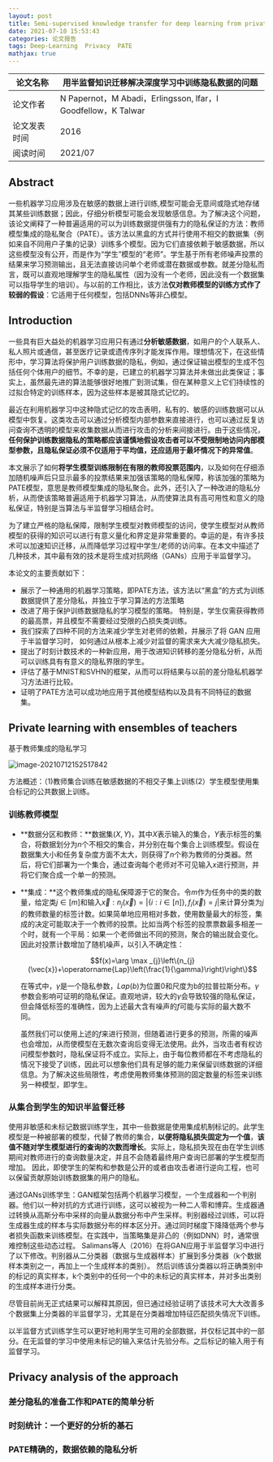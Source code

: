 ```yaml
---
layout: post
title: Semi-supervised knowledge transfer for deep learning from private training data
date: 2021-07-10 15:53:43
categories: 论文报告
tags: Deep-Learning  Privacy  PATE
mathjax: true
---
```

| 论文名称     | 用半监督知识迁移解决深度学习中训练隐私数据的问题             |
| ------------ | ------------------------------------------------------------ |
| 论文作者     | N Papernot，M Abadi，Erlingsson, lfar，I Goodfellow，K Talwar |
| 论文发表时间 | 2016                                                         |
| 阅读时间     | 2021/07                                                      |

## Abstract

一些机器学习应用涉及在敏感的数据上进行训练,模型可能会无意间或隐式地存储其某些训练数据；因此，仔细分析模型可能会发现敏感信息。为了解决这个问题，该论文阐释了一种普遍适用的可以为训练数据提供强有力的隐私保证的方法：教师模型集成的隐私聚合（PATE）。该方法以黑盒的方式并行使用不相交的数据集（例如来自不同用户子集的记录）训练多个模型。因为它们直接依赖于敏感数据，所以这些模型没有公开，而是作为“学生”模型的“老师”。学生基于所有老师噪声投票的结果来学习预测输出，且无法直接访问单个老师或潜在数据或参数。就差分隐私而言，既可以直观地理解学生的隐私属性（因为没有一个老师，因此没有一个数据集可以指导学生的培训）。与以前的工作相比，该方法**仅对教师模型的训练方式作了较弱的假设**：它适用于任何模型，包括DNNs等非凸模型。











## Introduction

一些具有巨大益处的机器学习应用只有通过**分析敏感数据**，如用户的个人联系人、私人照片或通信，甚至医疗记录或遗传序列才能发挥作用。理想情况下，在这些情形中，学习算法将保护用户训练数据的隐私，例如，通过保证输出模型的生成不包括任何个体用户的细节。不幸的是，已建立的机器学习算法并未做出此类保证；事实上，虽然最先进的算法能够很好地推广到测试集，但在某种意义上它们持续性的过拟合特定的训练样本，因为这些样本是被其隐式记忆的。

 最近在利用机器学习中这种隐式记忆的攻击表明，私有的、敏感的训练数据可以从模型中恢复。这类攻击可以通过分析模型内部参数来直接进行，也可以通过反复访问查询不透明的模型来收集数据从而进行攻击的分析来间接进行。由于这些情况，**任何保护训练数据隐私的策略都应该谨慎地假设攻击者可以不受限制地访问内部模型参数，且隐私保证必须不仅适用于平均值，还应适用于最坏情况下的异常值**。

本文展示了如何**将学生模型训练限制在有限的教师投票范围内**，以及如何在仔细添加随机噪声后只显示最多的投票结果来加强该策略的隐私保障，称该加强的策略为PATE模型，意思是教师模型集成的隐私聚合。此外，还引入了一种改进的隐私分析，从而使该策略普遍适用于机器学习算法，从而使算法具有高可用性和意义的隐私保证，特别是当算法与半监督学习相结合时。

为了建立严格的隐私保障，限制学生模型对教师模型的访问，使学生模型对从教师模型的获得的知识可以进行有意义量化和界定是非常重要的。幸运的是，有许多技术可以加速知识迁移，从而降低学习过程中学生/老师的访问率。在本文中描述了几种技术，其中最有效的技术是将生成对抗网络（GANs）应用于半监督学习。

本论文的主要贡献如下：

- 展示了一种通用的机器学习策略，即PATE方法，该方法以“黑盒”的方式为训练数据提供了差分隐私，并独立于学习算法的方法策略
- 改进了用于保护训练数据隐私的学习模型的策略。 特别是，学生仅需获得教师的最高票，并且模型不需要经过受限的凸损失类训练。
- 我们探索了四种不同的方法来减少学生对老师的依赖，并展示了将 GAN 应用于半监督学习时， 如何通过从根本上减少对监督的需求来大大减少隐私损失。
- 提出了时刻计数技术的一种新应用，用于改进知识转移的差分隐私分析，从而可以训练具有有意义的隐私界限的学生。
- 评估了基于MNIST和SVHN的框架，从而可以将结果与以前的差分隐私机器学习方法进行比较。
- 证明了PATE方法可以成功地应用于其他模型结构以及具有不同特征的数据集。

## Private learning with ensembles of teachers

基于教师集成的隐私学习

![image-20210712152517842](笔记.assets/image-20210712152517842.png)

方法概述：（1)教师集合训练在敏感数据的不相交子集上训练(2）学生模型使用集合标记的公共数据上训练。

### 训练教师模型

- **数据分区和教师：**数据集$(X,Y)$，其中$X$表示输入的集合，$Y$表示标签的集合，将数据划分为$n$个不相交的集合，并分别在每个集合上训练模型。假设在数据集大小和任务复杂度方面不太大，则获得了$n$个称为教师的分类器。然后，将它们部署为一个集合，通过查询每个老师对不可见输入$x$进行预测，并将它们聚合成一个单一的预测。

- **集成：**这个教师集成的隐私保障源于它的聚合。令$m$作为任务中的类的数量，给定类$j\in [m]$和输入$\vec{x}: n_{j}(\vec{x})=\left|\{i: i \in[n]\}, f_{i}(\vec{x})=j\right|$来计算分类为$j$的教师数量的标签计数。如果简单地应用相对多数，使用数量最大的标签，集成的决定可能取决于一个教师的投票。比如当两个标签的投票票数最多相差一个时，就有一个平局：如果一个老师做出不同的预测，聚合的输出就会变化。因此对投票计数增加了随机噪声，以引入不确定性：

  $$f(x)=\arg \max _{j}\left\{n_{j}(\vec{x})+\operatorname{Lap}\left(\frac{1}{\gamma}\right)\right\}$$

  在等式中，$\gamma$是一个隐私参数，$Lap(b)$为位置0和尺度为b的拉普拉斯分布。$\gamma$参数会影响可证明的隐私保证。直观地讲，较大的$\gamma$会导致较强的隐私保证，但会降低标签的准确性，因为上述最大含有噪声的$f$可能与实际的最大数不同。

  虽然我们可以使用上述的$f$来进行预测，但随着进行更多的预测，所需的噪声也会增加，从而使模型在无数次查询后变得无法使用。此外，当攻击者有权访问模型参数时，隐私保证将不成立。实际上，由于每位教师都在不考虑隐私的情况下接受了训练，因此可以想象他们具有足够的能力来保留训练数据的详细信息。为了解决这些局限性，考虑使用教师集体预测的固定数量的标签来训练另一种模型，即学生。

### 从集合到学生的知识半监督迁移

使用非敏感和未标记数据训练学生，其中一些数据是使用集成机制标记的。此学生模型是一种被部署的模型，代替了教师的集合，**以便将隐私损失固定为一个值**，**该值不随对学生模型进行的查询的次数而增长**。实际上，隐私损失现在由在学生训练期间对教师进行的查询数量决定，并且不会随着最终用户查询已部署的学生模型而增加。 因此，即使学生的架构和参数是公开的或者由攻击者进行逆向工程，也可以保留贡献原始训练数据集的用户的隐私。

通过GANs训练学生：GAN框架包括两个机器学习模型，一个生成器和一个判别器。他们以一种对抗的方式进行训练，这可以被视为一种二人零和博弈。生成器通过转换从高斯分布中采样的向量从数据分布中产生采样。判别器经过训练，可以将生成器生成的样本与实际数据分布的样本区分开。通过同时梯度下降降低两个参与者损失函数来训练模型。在实践中，当策略集是非凸的（例如DNN）时，通常很难控制这些动态过程。 Salimans等人（2016）在将GAN应用于半监督学习中进行了以下修改。判别器从二分类器（数据与生成器样本）扩展到多分类器（k个数据样本类别之一，再加上一个生成样本的类别）。 然后训练该分类器以将正确类别中的标记的真实样本，k个类别中的任何一个中的未标记的真实样本，并对多出类别的生成样本进行分类。

尽管目前尚无正式结果可以解释其原因，但已通过经验证明了该技术可大大改善多个数据集上分类器的半监督学习，尤其是在分类器增加特征匹配损失情况下训练。

以半监督方式训练学生可以更好地利用学生可用的全部数据，并仅标记其中的一部分。在无监督的学习中使用未标记的输入来估计先验分布。之后标记的输入用于有监督学习。

## Privacy analysis of the approach 

### 差分隐私的准备工作和PATE的简单分析

### 时刻统计：一个更好的分析的基石

### PATE精确的，数据依赖的隐私分析